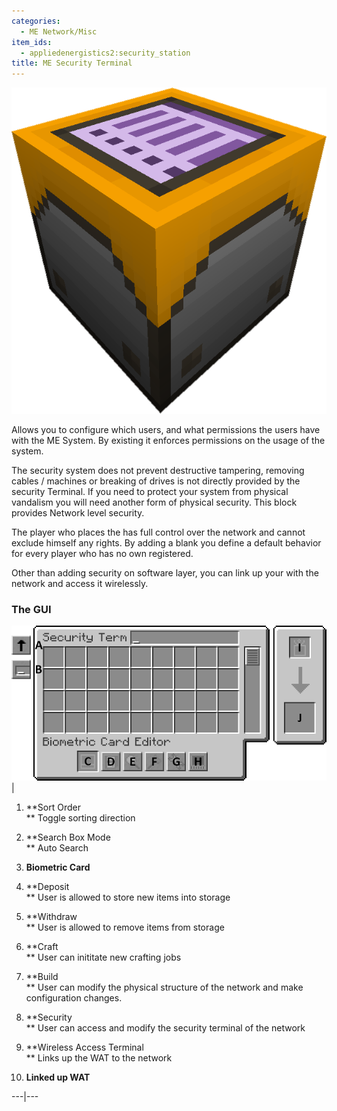 ```yaml
---
categories:
  - ME Network/Misc
item_ids:
  - appliedenergistics2:security_station
title: ME Security Terminal
---
```


![A picture of a security terminal.](../../../../public/assets/large/security_terminal.png)

Allows you to configure which users, and what permissions the users have with
the ME System. By existing it enforces permissions on the usage of the system.

The security system does not prevent destructive tampering, removing cables /
machines or breaking of drives is not directly provided by the security
Terminal. If you need to protect your system from physical vandalism you will
need another form of physical security. This block provides Network level
security.

The player who places the <ItemLink
id="appliedenergistics2:security_station"/> has full control over
the network and cannot exclude himself any rights. By adding a blank <ItemLink
id="appliedenergistics2:biometric_card"/> you define a default
behavior for every player who has no own <ItemLink
id="appliedenergistics2:biometric_card"/> registered.

Other than adding security on software layer, you can link up your <ItemLink
id="appliedenergistics2:wireless_terminal"/> with the network and
access it wirelessly.

### The GUI

![Security Terminal GUI](../../../../public/assets/content/securityTerminalGUI.png) |

1. **Sort Order  
   ** Toggle sorting direction

2. **Search Box Mode  
   ** Auto Search

3. **Biometric Card**
4. **Deposit  
   ** User is allowed to store new items into storage

5. **Withdraw  
   ** User is allowed to remove items from storage

6. **Craft  
   ** User can inititate new crafting jobs

7. **Build  
   ** User can modify the physical structure of the network and make
   configuration changes.

8. **Security  
   ** User can access and modify the security terminal of the network

9. **Wireless Access Terminal  
   ** Links up the WAT to the network

10. **Linked up WAT**

---|---

<RecipeFor id="appliedenergistics2:security_station" />
